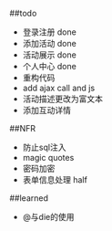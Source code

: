 ##todo
- 登录注册						done
- 添加活动						done
- 活动展示						done
- 个人中心						done
- 重构代码
- add ajax call and js
- 活动描述更改为富文本
- 添加互动详情

##NFR
- 防止sql注入
- magic quotes
- 密码加密
- 表单信息处理					half

##learned
- @与die的使用